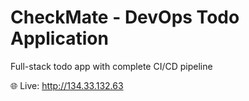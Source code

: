 # CheckMate - DevOps Todo Application

Full-stack todo app with complete CI/CD pipeline

🌐 Live: http://134.33.132.63

